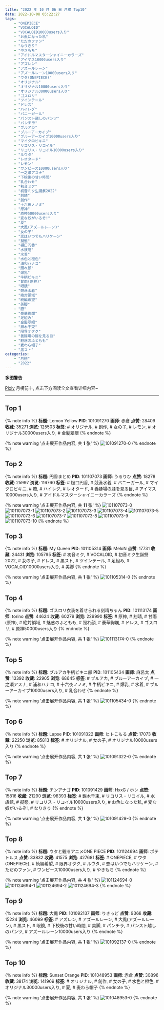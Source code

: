 ```yaml
---
title: "2022 年 10 月 06 日 月榜 Top10"
date: 2022-10-08 05:22:27
tags:
    - "ONEPIECE"
    - "VOCALOID"
    - "VOCALOID10000users入り"
    - "お魚になった私"
    - "ただのファン"
    - "なりきり"
    - "やきもち"
    - "アイドルマスターシャイニーカラーズ"
    - "アイマス10000users入り"
    - "アズレン"
    - "アズールレーン"
    - "アズールレーン10000users入り"
    - "ウタ(ONEPIECE)"
    - "オリジナル"
    - "オリジナル10000users入り"
    - "オリジナル30000users入り"
    - "ゴスロリ"
    - "ツインテール"
    - "ドレス"
    - "ハイレグ"
    - "バニーガール"
    - "パンスト越しのパンツ"
    - "パンチラ"
    - "ブルアカ"
    - "ブルーアーカイブ"
    - "ブルーアーカイブ10000users入り"
    - "マイクロビキニ"
    - "リコリス・リコイル"
    - "リコリス・リコイル10000users入り"
    - "ルウタ"
    - "レオタード"
    - "レモン"
    - "ワンピース10000users入り"
    - "一之瀬アスナ"
    - "下校後の甘い時間"
    - "乳合わせ"
    - "初音ミク"
    - "初音ミク生誕祭2022"
    - "刻晴"
    - "創作"
    - "十六夜ノノミ"
    - "原神"
    - "原神50000users入り"
    - "変な奴がいるぞ!"
    - "夏"
    - "大鳳(アズールレーン)"
    - "女の子"
    - "恋はいつでもハリケーン"
    - "擬態"
    - "樋口円香"
    - "水族館"
    - "水着"
    - "水色と橙色"
    - "浦和ハナコ"
    - "照れ顔"
    - "爆乳"
    - "牛柄ビキニ"
    - "甘雨(原神)"
    - "眼鏡"
    - "競泳水着"
    - "絶対領域"
    - "続編希望"
    - "美脚"
    - "腋"
    - "豪華絢爛"
    - "足組み"
    - "金髪翠眼"
    - "錦木千束"
    - "限界オタク"
    - "養豚場の豚を見る目"
    - "魅惑のふともも"
    - "麦わら帽子"
    - "黒スト"
categories:
    - "月榜"
    - "2022"
---
```


<i class="fa fa-triangle-exclamation"></i>**多图警告**<i class="fa fa-triangle-exclamation"></i>

[Pixiv](https://www.pixiv.net/) 月榜前十, 点击下方阅读全文查看详细内容~

<!-- more -->

---

## Top 1

{% note info %}
**标题**: Lemon Yellow
**PID**: 101091270 **画师**: 赤倉
**点赞**: 28409 **收藏**: 35271 **浏览**: 125503
**标签**: # オリジナル, # 創作, # 女の子, # レモン, # オリジナル30000users入り, # 金髪翠眼
{% endnote %}

{% note warning '点击展开作品内容, 共 **1** 张' %}
![101091270-0](https://i.pixiv.re/img-original/img/2022/09/09/00/05/41/101091270_p0.png)
{% endnote %}

## Top 2

{% note info %}
**标题**: 円香まとめ
**PID**: 101107073 **画师**: うるりひ
**点赞**: 18278 **收藏**: 25997 **浏览**: 116760
**标签**: # 樋口円香, # 競泳水着, # バニーガール, # マイクロビキニ, # 腋, # ハイレグ, # レオタード, # 養豚場の豚を見る目, # アイマス10000users入り, # アイドルマスターシャイニーカラーズ
{% endnote %}

{% note warning '点击展开作品内容, 共 **11** 张' %}
![101107073-0](https://i.pixiv.re/img-original/img/2022/09/11/15/19/51/101107073_p0.jpg)
![101107073-1](https://i.pixiv.re/img-original/img/2022/09/11/15/19/51/101107073_p1.jpg)
![101107073-2](https://i.pixiv.re/img-original/img/2022/09/11/15/19/51/101107073_p2.jpg)
![101107073-3](https://i.pixiv.re/img-original/img/2022/09/11/15/19/51/101107073_p3.jpg)
![101107073-4](https://i.pixiv.re/img-original/img/2022/09/11/15/19/51/101107073_p4.jpg)
![101107073-5](https://i.pixiv.re/img-original/img/2022/09/11/15/19/51/101107073_p5.jpg)
![101107073-6](https://i.pixiv.re/img-original/img/2022/09/11/15/19/51/101107073_p6.jpg)
![101107073-7](https://i.pixiv.re/img-original/img/2022/09/11/15/19/51/101107073_p7.jpg)
![101107073-8](https://i.pixiv.re/img-original/img/2022/09/11/15/19/51/101107073_p8.jpg)
![101107073-9](https://i.pixiv.re/img-original/img/2022/09/11/15/19/51/101107073_p9.jpg)
![101107073-10](https://i.pixiv.re/img-original/img/2022/09/11/15/19/51/101107073_p10.jpg)
{% endnote %}

## Top 3

{% note info %}
**标题**: My Queen
**PID**: 101105314 **画师**: MeIoN
**点赞**: 17731 **收藏**: 24431 **浏览**: 105795
**标签**: # 初音ミク, # VOCALOID, # 初音ミク生誕祭2022, # 女の子, # ドレス, # 黒スト, # ツインテール, # 足組み, # VOCALOID10000users入り, # 美脚
{% endnote %}

{% note warning '点击展开作品内容, 共 **1** 张' %}
![101105314-0](https://i.pixiv.re/img-original/img/2022/09/09/18/55/03/101105314_p0.jpg)
{% endnote %}

## Top 4

{% note info %}
**标题**: ゴスロリ衣装を着せられる刻晴ちゃん
**PID**: 101113174 **画师**: torino
**点赞**: 44624 **收藏**: 60279 **浏览**: 229990
**标签**: # 原神, # 刻晴, # 甘雨(原神), # 絶対領域, # 魅惑のふともも, # 照れ顔, # 豪華絢爛, # ドレス, # ゴスロリ, # 原神50000users入り
{% endnote %}

{% note warning '点击展开作品内容, 共 **1** 张' %}
![101113174-0](https://i.pixiv.re/img-original/img/2022/09/10/00/00/07/101113174_p0.jpg)
{% endnote %}

## Top 5

{% note info %}
**标题**: ブルアカ牛柄ビキニ部
**PID**: 101105434 **画师**: 麻呂太
**点赞**: 13392 **收藏**: 22905 **浏览**: 68645
**标签**: # ブルアカ, # ブルーアーカイブ, # 一之瀬アスナ, # 浦和ハナコ, # 十六夜ノノミ, # 牛柄ビキニ, # 爆乳, # 水着, # ブルーアーカイブ10000users入り, # 乳合わせ
{% endnote %}

{% note warning '点击展开作品内容, 共 **1** 张' %}
![101105434-0](https://i.pixiv.re/img-original/img/2022/09/09/19/00/05/101105434_p0.png)
{% endnote %}

## Top 6

{% note info %}
**标题**: Lapse
**PID**: 101091322 **画师**: ヒトこもる
**点赞**: 17073 **收藏**: 22250 **浏览**: 85813
**标签**: # オリジナル, # 女の子, # オリジナル10000users入り
{% endnote %}

{% note warning '点击展开作品内容, 共 **1** 张' %}
![101091322-0](https://i.pixiv.re/img-original/img/2022/09/30/12/33/23/101091322_p0.png)
{% endnote %}

## Top 7

{% note info %}
**标题**: チンアナゴ
**PID**: 101091429 **画师**: HxxG / ホン
**点赞**: 15816 **收藏**: 21290 **浏览**: 98393
**标签**: # 錦木千束, # リコリス・リコイル, # 水族館, # 擬態, # リコリス・リコイル10000users入り, # お魚になった私, # 変な奴がいるぞ!, # なりきり
{% endnote %}

{% note warning '点击展开作品内容, 共 **1** 张' %}
![101091429-0](https://i.pixiv.re/img-original/img/2022/09/09/00/00/22/101091429_p0.png)
{% endnote %}

## Top 8

{% note info %}
**标题**: ウタと観るアニメONE PIECE
**PID**: 101124694 **画师**: ポテトルス
**点赞**: 33832 **收藏**: 41575 **浏览**: 427681
**标签**: # ONEPIECE, # ウタ(ONEPIECE), # 続編希望, # 限界オタク, # ルウタ, # 恋はいつでもハリケーン, # ただのファン, # ワンピース10000users入り, # やきもち
{% endnote %}

{% note warning '点击展开作品内容, 共 **4** 张' %}
![101124694-0](https://i.pixiv.re/img-original/img/2022/09/10/14/17/08/101124694_p0.jpg)
![101124694-1](https://i.pixiv.re/img-original/img/2022/09/10/14/17/08/101124694_p1.jpg)
![101124694-2](https://i.pixiv.re/img-original/img/2022/09/10/14/17/08/101124694_p2.jpg)
![101124694-3](https://i.pixiv.re/img-original/img/2022/09/10/14/17/08/101124694_p3.jpg)
{% endnote %}

## Top 9

{% note info %}
**标题**: 大鳳
**PID**: 101092137 **画师**: りきっど
**点赞**: 9368 **收藏**: 15224 **浏览**: 46099
**标签**: # アズレン, # アズールレーン, # 大鳳(アズールレーン), # 黒スト, # 眼鏡, # 下校後の甘い時間, # 美脚, # パンチラ, # パンスト越しのパンツ, # アズールレーン10000users入り
{% endnote %}

{% note warning '点击展开作品内容, 共 **1** 张' %}
![101092137-0](https://i.pixiv.re/img-original/img/2022/09/09/00/19/17/101092137_p0.jpg)
{% endnote %}

## Top 10

{% note info %}
**标题**: Sunset Orange
**PID**: 101048953 **画师**: 赤倉
**点赞**: 30896 **收藏**: 38174 **浏览**: 141969
**标签**: # オリジナル, # 創作, # 女の子, # 水色と橙色, # オリジナル30000users入り, # 夏, # 麦わら帽子
{% endnote %}

{% note warning '点击展开作品内容, 共 **1** 张' %}
![101048953-0](https://i.pixiv.re/img-original/img/2022/09/07/00/25/52/101048953_p0.png)
{% endnote %}
